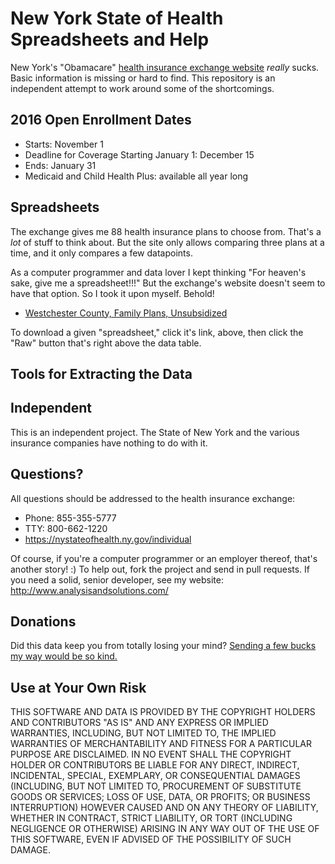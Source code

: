 # New York State of Health Spreadsheets and Help

New York's "Obamacare"
[health insurance exchange website](https://nystateofhealth.ny.gov/individual)
_really_ sucks.  Basic information is missing or hard to find.
This repository is an independent attempt to work around some of
the shortcomings.

## 2016 Open Enrollment Dates
* Starts: November 1
* Deadline for Coverage Starting January 1: December 15
* Ends: January 31
* Medicaid and Child Health Plus: available all year long

## Spreadsheets

The exchange gives me 88 health insurance plans to choose from.
That's a _lot_ of stuff to think about.  But the site only allows
comparing three plans at a time, and it only compares a few datapoints.

As a computer programmer and data lover I kept thinking
"For heaven's sake, give me a spreadsheet!!!"
But the exchange's website doesn't seem to have that option.
So I took it upon myself.  Behold!

* [Westchester County, Family Plans, Unsubsidized](https://github.com/convissor/new_york_state_of_health_spreadsheet/blob/master/2016/data/westchester_family_unsubsidized.csv)

To download a given "spreadsheet," click it's link, above, then click the
"Raw" button that's right above the data table.

## Tools for Extracting the Data

## Independent

This is an independent project.  The State of New York and the various
insurance companies have nothing to do with it.

## Questions?

All questions should be addressed to the health insurance exchange:

* Phone: 855-355-5777
* TTY: 800-662-1220
* https://nystateofhealth.ny.gov/individual

Of course, if you're a computer programmer or an employer thereof,
that's another story! :)  To help out, fork the project and send
in pull requests.  If you need a solid, senior developer,
see my website: http://www.analysisandsolutions.com/

## Donations

Did this data keep you from totally losing your mind?
[Sending a few bucks my way would be so kind.](https://www.paypal.com/cgi-bin/webscr?cmd=_donations&business=danielc%40analysisandsolutions%2ecom&lc=US&item_name=Donate%3a%20NY%20Health%20Insurance%20Spreadsheets&currency_code=USD&bn=PP%2dDonationsBF%3abtn_donateCC_LG%2egif%3aNonHosted)

## Use at Your Own Risk

THIS SOFTWARE AND DATA IS PROVIDED BY THE COPYRIGHT HOLDERS AND CONTRIBUTORS
"AS IS" AND ANY EXPRESS OR IMPLIED WARRANTIES, INCLUDING, BUT NOT LIMITED TO,
THE IMPLIED WARRANTIES OF MERCHANTABILITY AND FITNESS FOR A PARTICULAR PURPOSE
ARE DISCLAIMED. IN NO EVENT SHALL THE COPYRIGHT HOLDER OR CONTRIBUTORS BE
LIABLE FOR ANY DIRECT, INDIRECT, INCIDENTAL, SPECIAL, EXEMPLARY, OR
CONSEQUENTIAL DAMAGES (INCLUDING, BUT NOT LIMITED TO, PROCUREMENT OF SUBSTITUTE
GOODS OR SERVICES; LOSS OF USE, DATA, OR PROFITS; OR BUSINESS INTERRUPTION)
HOWEVER CAUSED AND ON ANY THEORY OF LIABILITY, WHETHER IN CONTRACT, STRICT
LIABILITY, OR TORT (INCLUDING NEGLIGENCE OR OTHERWISE) ARISING IN ANY WAY OUT
OF THE USE OF THIS SOFTWARE, EVEN IF ADVISED OF THE POSSIBILITY OF SUCH DAMAGE.
